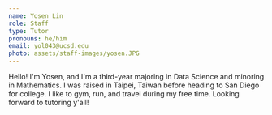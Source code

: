 ```yaml
---
name: Yosen Lin
role: Staff
type: Tutor
pronouns: he/him
email: yol043@ucsd.edu
photo: assets/staff-images/yosen.JPG
---
```

Hello! I'm Yosen, and I'm a third-year majoring in Data Science and minoring in Mathematics. I was raised in Taipei, Taiwan before heading to San Diego for college. I like to gym, run, and travel during my free time. Looking forward to tutoring y'all! 